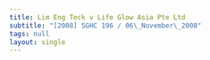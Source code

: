 ```yaml
---
title: Lim Eng Teck v Life Glow Asia Pte Ltd
subtitle: "[2008] SGHC 196 / 06\_November\_2008"
tags: null
layout: single
---
```


